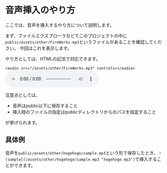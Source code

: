# 音声挿入のやり方

ここでは、音声を挿入するやり方について説明します。

まず、ファイルエクスプローラなどでこのプロジェクトの中に
`public/assets/other/FireWorks.mp3`というファイルがあることを確認してください。
今回はこれを表示します。

やり方としては、HTMLの記法で対応できます。

`<audio src="/assets/other/FireWorks.mp3" controls></audio>`
<audio src="/assets/other/FireWorks.mp3" controls></audio>


注意点としては、
- 音声はpublic以下に保存すること
- 挿入時のファイルの指定はpublicディレクトリからのパスを指定すること

が挙げられます。

## 具体例
音声を`public/assets/other/hogehoge/sample.mp3`という形で保存したとき、
`![sample](/assets/other/hogehoge/sample.mp3 "hogehoge.mp3")`で挿入することができます。
